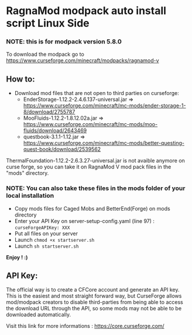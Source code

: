 # RagnaMod modpack auto install script Linux Side

### NOTE: this is for modpack version 5.8.0

To download the modpack go to https://www.curseforge.com/minecraft/modpacks/ragnamod-v

## How to:

- Download mod files that are not open to third parties on curseforge:
  * EnderStorage-1.12.2-2.4.6.137-universal.jar => https://www.curseforge.com/minecraft/mc-mods/ender-storage-1-8/download/2755787
  * MooFluids-1.12.2-1.8.12.02a.jar => https://www.curseforge.com/minecraft/mc-mods/moo-fluids/download/2643469
  * questbook-3.1.1-1.12.jar => https://www.curseforge.com/minecraft/mc-mods/better-questing-quest-book/download/2539562

ThermalFoundation-1.12.2-2.6.3.27-universal.jar is not avaible anymore on curse forge, so you can take it on RagnaMod V mod pack files in the "mods" directory.


### NOTE: You can also take these files in the mods folder of your local installation

- Copy mods files for Caged Mobs and BetterEnd(Forge) on mods directory
- Enter your API Key on server-setup-config.yaml (line 97) : `curseForgeAPIKey: XXX`
- Put all files on your server
- Launch `chmod +x startserver.sh`
- Launch `sh startserver.sh`

**Enjoy ! :)**

## API Key:

The official way is to create a CFCore account and generate an API key. This is the easiest and most straight forward way, but CurseForge allows mod/modpack creators to disable third-parties from being able to access the download URL through the API, so some mods may not be able to be downloaded automatically.

Visit this link for more informations : https://core.curseforge.com/
